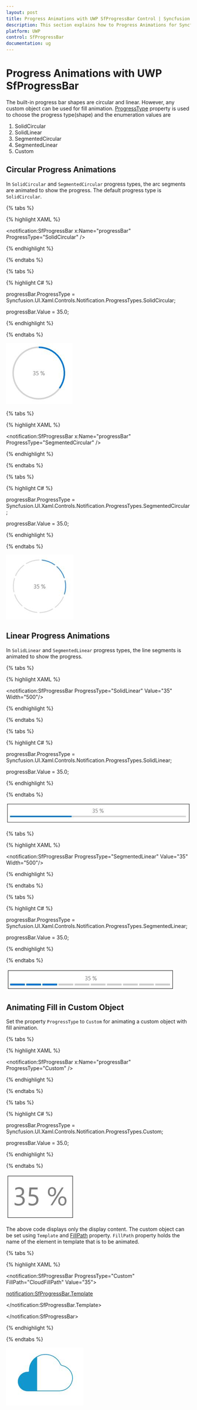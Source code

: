 ```yaml
---
layout: post
title: Progress Animations with UWP SfProgressBar Control | Syncfusion
description: This section explains how to Progress Animations for Syncfusion SfProgressBar control for Universal Windows Platform
platform: UWP
control: SfProgressBar
documentation: ug
--- 
```


# Progress Animations with UWP SfProgressBar

The built-in progress bar shapes are circular and linear. However, any custom object can be used for fill animation. [ProgressType](https://help.syncfusion.com/cr/cref_files/uwp/Syncfusion.SfProgressBar.UWP~Syncfusion.UI.Xaml.Controls.Notification.SfProgressBar~ProgressType.html) property is used to choose the progress type(shape) and the enumeration values are

1. SolidCircular
2. SolidLinear
3. SegmentedCircular
4. SegmentedLinear
5. Custom

## Circular Progress Animations

In `SolidCircular` and `SegmentedCircular` progress types, the arc segments are animated to show the progress. The default progress type is `SolidCircular`.

{% tabs %}

{% highlight XAML %}

<notification:SfProgressBar x:Name="progressBar" ProgressType="SolidCircular"  />

{% endhighlight %}

{% endtabs %}

{% tabs %}

{% highlight C# %}

progressBar.ProgressType = Syncfusion.UI.Xaml.Controls.Notification.ProgressTypes.SolidCircular;

progressBar.Value = 35.0;

{% endhighlight %}

{% endtabs %}

![Circular Progress Animations](Progress-Animations-images/Progress-Animations-img1.jpeg)

{% tabs %}

{% highlight XAML %}

<notification:SfProgressBar x:Name="progressBar" ProgressType="SegmentedCircular"  />

{% endhighlight %}

{% endtabs %}

{% tabs %}

{% highlight C# %}

progressBar.ProgressType = Syncfusion.UI.Xaml.Controls.Notification.ProgressTypes.SegmentedCircular;

progressBar.Value = 35.0;

{% endhighlight %}

{% endtabs %}

![Circular Progress Animations](Progress-Animations-images/Progress-Animations-img2.jpeg)


## Linear Progress Animations

In `SolidLinear` and `SegmentedLinear` progress types, the line segments is animated to show the progress. 

{% tabs %}

{% highlight XAML %}

<notification:SfProgressBar ProgressType="SolidLinear" Value="35" Width="500"/>

{% endhighlight %}

{% endtabs %}

{% tabs %}

{% highlight C# %}

progressBar.ProgressType = Syncfusion.UI.Xaml.Controls.Notification.ProgressTypes.SolidLinear;

progressBar.Value = 35.0;

{% endhighlight %}

{% endtabs %}

![Linear Progress Animations](Progress-Animations-images/Progress-Animations-img3.jpeg)

{% tabs %}

{% highlight XAML %}

<notification:SfProgressBar ProgressType="SegmentedLinear" Value="35" Width="500"/>

{% endhighlight %}

{% endtabs %}

{% tabs %}

{% highlight C# %}

progressBar.ProgressType = Syncfusion.UI.Xaml.Controls.Notification.ProgressTypes.SegmentedLinear;

progressBar.Value = 35.0;

{% endhighlight %}

{% endtabs %}

![Linear Progress Animations](Progress-Animations-images/Progress-Animations-img4.jpeg)


## Animating Fill in Custom Object

Set the property `ProgressType` to `Custom` for animating a custom object with fill animation. 

{% tabs %}

{% highlight XAML %}

<notification:SfProgressBar x:Name="progressBar" ProgressType="Custom"  />

{% endhighlight %}

{% endtabs %}

{% tabs %}

{% highlight C# %}

progressBar.ProgressType = Syncfusion.UI.Xaml.Controls.Notification.ProgressTypes.Custom;

progressBar.Value = 35.0;

{% endhighlight %}

{% endtabs %}

![Animating Fill in Custom Object](Progress-Animations-images/Progress-Animations-img5.jpeg)


The above code displays only the display content. The custom object can be set using `Template` and [FillPath](https://help.syncfusion.com/cr/cref_files/uwp/Syncfusion.SfProgressBar.UWP~Syncfusion.UI.Xaml.Controls.Notification.SfProgressBar~FillPath.html) property. `FillPath` property holds the name of the element in template that is to be animated.

{% tabs %}

{% highlight XAML %}

<notification:SfProgressBar ProgressType="Custom" FillPath="CloudFillPath" Value="35">

<notification:SfProgressBar.Template>

<ControlTemplate TargetType="notification:SfProgressBar">

<Viewbox>

<Grid>

<Path Data="F1M88.6366,20.4367C104.1566,20.4367,117.9286,29.6127,123.7326,43.2487C124.4526,44.9407,126.0886,46.1447,128.0046,46.5567C141.9406,49.5567,152.4046,61.6487,152.4046,76.0887C152.4046,92.7767,138.4526,106.3527,121.2846,106.3527L47.1966,106.3527C34.6246,106.3527,24.4046,96.3967,24.4046,84.1807C24.4046,71.9487,34.6246,62.0127,47.1966,62.0127C47.3606,62.0127,47.5206,62.0127,47.6846,62.0167C49.3766,62.0607,50.8006,60.8127,50.7006,59.2567C50.6646,58.6327,50.6446,58.0087,50.6446,57.3847C50.6446,37.0087,67.6886,20.4367,88.6366,20.4367" Fill="White" Stroke="#FF1196CD" StrokeThickness="1.5" Height="85.916" Stretch="Fill" Width="128" HorizontalAlignment="Center" VerticalAlignment="Center"/>

<Path x:Name="CloudFillPath" Data="F1M88.6366,20.4367C104.1566,20.4367,117.9286,29.6127,123.7326,43.2487C124.4526,44.9407,126.0886,46.1447,128.0046,46.5567C141.9406,49.5567,152.4046,61.6487,152.4046,76.0887C152.4046,92.7767,138.4526,106.3527,121.2846,106.3527L47.1966,106.3527C34.6246,106.3527,24.4046,96.3967,24.4046,84.1807C24.4046,71.9487,34.6246,62.0127,47.1966,62.0127C47.3606,62.0127,47.5206,62.0127,47.6846,62.0167C49.3766,62.0607,50.8006,60.8127,50.7006,59.2567C50.6646,58.6327,50.6446,58.0087,50.6446,57.3847C50.6446,37.0087,67.6886,20.4367,88.6366,20.4367" Fill="#FF1196CD" Height="85.916" Stretch="Fill" Width="128" HorizontalAlignment="Center" VerticalAlignment="Center"/>

</Grid>

</Viewbox>

</ControlTemplate>

</notification:SfProgressBar.Template>

</notification:SfProgressBar>

{% endhighlight %}

{% endtabs %}

![Animating Fill in Custom Object](Progress-Animations-images/Progress-Animations-img6.jpeg)


